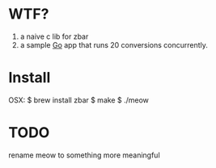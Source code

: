 WTF?
====
1) a naive c lib for zbar
2) a sample [Go](http://golang.org) app that runs 20 conversions concurrently.

Install
=======
OSX:
    $ brew install zbar
    $ make
    $ ./meow

TODO
====
rename meow to something more meaningful
